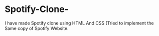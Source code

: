 # Spotify-Clone-
I have made Spotify clone using HTML And CSS (Tried to implement the Same copy of Spotify Website.

